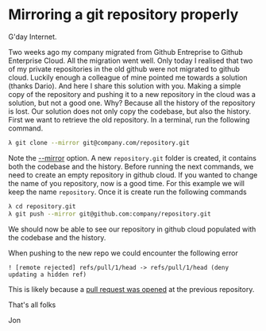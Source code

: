 # Mirroring a git repository properly

G'day Internet.

Two weeks ago my company migrated from Github Entreprise to Github Enterprise Cloud. All the migration went well. Only today I realised that two of my private repositories in the old github were not migrated to github cloud. Luckily enough a colleague of mine pointed me towards a solution (thanks Dario). And here I share this solution with you.
Making a simple copy of the repository and pushing it to a new repository in the cloud was a solution, but not a good one. Why? Because all the history of the repository is lost. Our solution does not only copy the codebase, but also the history.
First we want to retrieve the old repository. In a terminal, run the following command.

```zsh
λ git clone --mirror git@company.com/repository.git
```

Note the [--mirror](https://git-scm.com/docs/git-clone#Documentation/git-clone.txt---mirror) option. A new `repository.git` folder is created, it contains both the codebase and the history.
Before running the next commands, we need to create an empty repository in github cloud. If you wanted to change the name of you repository, now is a good time. For this example we will keep the name `repository`.
Once it is create run the following commands

```zsh
λ cd repository.git
λ git push --mirror git@github.com:company/repository.git
```

We should now be able to see our repository in github cloud populated with the codebase and the history. 

When pushing to the new repo we could encounter the following error
```
! [remote rejected] refs/pull/1/head -> refs/pull/1/head (deny updating a hidden ref)
```
This is likely because a [pull request was opened](https://stackoverflow.com/a/34266401) at the previous repository.

That's all folks

Jon
